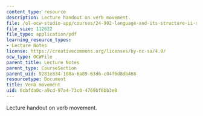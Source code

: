 ```yaml
---
content_type: resource
description: Lecture handout on verb movement.
file: /ol-ocw-studio-app/courses/24-902-language-and-its-structure-ii-syntax-fall-2003/6cbfda0ca9cd97a473c04769bf6bb3e8_9_24_handout.pdf
file_size: 112622
file_type: application/pdf
learning_resource_types:
- Lecture Notes
license: https://creativecommons.org/licenses/by-nc-sa/4.0/
ocw_type: OCWFile
parent_title: Lecture Notes
parent_type: CourseSection
parent_uid: 9281e834-108a-6a89-63d6-c04f6d8db468
resourcetype: Document
title: Verb movement
uid: 6cbfda0c-a9cd-97a4-73c0-4769bf6bb3e8
---
```

Lecture handout on verb movement.